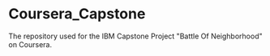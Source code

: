# Coursera_Capstone
The repository used for the IBM Capstone Project "Battle Of Neighborhood" on Coursera.
